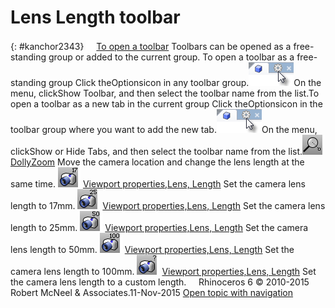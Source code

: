 ---
---


# Lens Length toolbar
{: #kanchor2343}
 [![images/transparent.gif](images/transparent.gif)To open a toolbar](javascript:void(0);) Toolbars can be opened as a free-standing group or added to the current group.
To open a toolbar as a free-standing group
Click theOptionsicon in any toolbar group.![images/toolbar-howtoopen.png](images/toolbar-howtoopen.png)On the menu, clickShow Toolbar, and then select the toolbar name from the list.To open a toolbar as a new tab in the current group
Click theOptionsicon in the toolbar group where you want to add the new tab.![images/toolbar-howtoopen.png](images/toolbar-howtoopen.png)On the menu, clickShow or Hide Tabs, and then select the toolbar name from the list.![images/dollyzoom.png](images/dollyzoom.png) [DollyZoom](dollyzoom.html) 
Move the camera location and change the lens length at the same time.
![images/viewport-lens-17.png](images/viewport-lens-17.png) [Viewport properties,Lens, Length](viewport.html#lens-length) 
Set the camera lens length to 17mm.
![images/viewport-lens-25.png](images/viewport-lens-25.png) [Viewport properties,Lens, Length](viewport.html#lens-length) 
Set the camera lens length to 25mm.
![images/viewport-lens-50.png](images/viewport-lens-50.png) [Viewport properties,Lens, Length](viewport.html#lens-length) 
Set the camera lens length to 50mm.
![images/viewport-lens-100.png](images/viewport-lens-100.png) [Viewport properties,Lens, Length](viewport.html#lens-length) 
Set the camera lens length to 100mm.
![images/viewport-lens-custom.png](images/viewport-lens-custom.png) [Viewport properties,Lens, Length](viewport.html#lens-length) 
Set the camera lens length to a custom length.
&#160;
&#160;
Rhinoceros 6 © 2010-2015 Robert McNeel &amp; Associates.11-Nov-2015
 [Open topic with navigation](lens-length-toolbar.html) 

